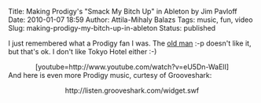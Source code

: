 Title: Making Prodigy's "Smack My Bitch Up" in Ableton by Jim Pavloff
Date: 2010-01-07 18:59
Author: Attila-Mihaly Balazs
Tags: music, fun, video
Slug: making-prodigy-my-bitch-up-in-ableton
Status: published

I just remembered what a Prodigy fan I was. The [old
man](http://ingineru.ro/2010/01/07/muzica-nu-cred/) :-p doesn't like it,
but that's ok. I don't like Tokyo Hotel either :-)

<p>
<center>
[youtube=http://www.youtube.com/watch?v=eU5Dn-WaElI]

</center>
And here is even more Prodigy music, curtesy of Grooveshark:

<p>
<center>
http://listen.grooveshark.com/widget.swf

</center>
</p>

